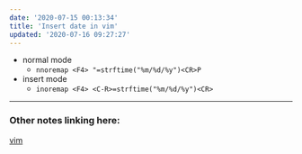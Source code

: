 ```yaml
---
date: '2020-07-15 00:13:34'
title: 'Insert date in vim'
updated: '2020-07-16 09:27:27'
---
```

* normal mode
  * `nnoremap <F4> "=strftime("%m/%d/%y")<CR>P`
* insert mode
  * `inoremap <F4> <C-R>=strftime("%m/%d/%y")<CR>`

---
### Other notes linking here:

[vim](/vim)
